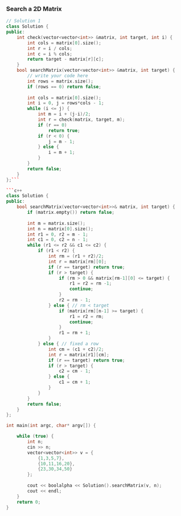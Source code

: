 ### Search a 2D Matrix
```c++
// Solution 1
class Solution {
public:
    int check(vector<vector<int>> &matrix, int target, int i) {
        int cols = matrix[0].size();
        int r = i / cols;
        int c = i % cols;
        return target - matrix[r][c];
    }
    bool searchMatrix(vector<vector<int>> &matrix, int target) {
        // write your code here
        int rows = matrix.size();
        if (rows == 0) return false;
        
        int cols = matrix[0].size();
        int i = 0, j = rows*cols - 1;
        while (i <= j) {
            int m = i + (j-i)/2;
            int r = check(matrix, target, m);
            if (r == 0)
                return true;
            if (r < 0) {
                j = m - 1;
            } else {
                i = m + 1;
            }
        }
        return false;
    }
};```

```c++
class Solution {
public:
    bool searchMatrix(vector<vector<int>>& matrix, int target) {
        if (matrix.empty()) return false;
        
        int m = matrix.size();
        int n = matrix[0].size();
        int r1 = 0, r2 = m - 1;
        int c1 = 0, c2 = n - 1;
        while (r1 <= r2 && c1 <= c2) {
            if (r1 < r2) {
                int rm = (r1 + r2)/2;
                int r = matrix[rm][0];
                if (r == target) return true;
                if (r > target) {
                    if (rm > 0 && matrix[rm-1][0] <= target) {
                        r1 = r2 = rm -1;
                        continue;
                    }
                    r2 = rm - 1;
                } else { // rm < target
                    if (matrix[rm][n-1] >= target) {
                        r1 = r2 = rm;
                        continue;
                    }
                    r1 = rm + 1;
                }
            } else { // fixed a row
                int cm = (c1 + c2)/2;
                int r = matrix[r1][cm];
                if (r == target) return true;
                if (r > target) {
                    c2 = cm - 1;
                } else {
                    c1 = cm + 1;
                }
            }
        }
        return false;
    }
};

int main(int argc, char* argv[]) {

    while (true) {
        int n;
        cin >> n;
        vector<vector<int>> v = {
            {1,3,5,7},
            {10,11,16,20},
            {23,30,34,50}
        };
        
        cout << boolalpha << Solution().searchMatrix(v, n);
        cout << endl;
    }
    return 0;
}
```